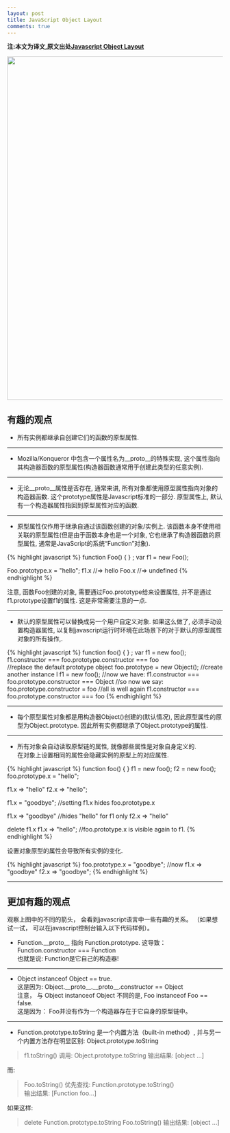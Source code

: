 ```yaml
---
layout: post
title: JavaScript Object Layout
comments: true
---
```


**注:本文为译文,原文出处[Javascript Object Layout](http://www.mollypages.org/misc/js.mp)**



<img style="-webkit-user-select: none; cursor: -webkit-zoom-in;" src="http://www.mollypages.org/misc/jsobj\_full.jpg" width="600" height="800"/>

## 有趣的观点

- 所有实例都继承自创建它们的函数的原型属性.

---

- Mozilla/Konqueror 中包含一个属性名为\_\_proto\_\_的特殊实现, 这个属性指向其构造器函数的原型属性(构造器函数通常用于创建此类型的任意实例).

---

- 无论\_\_proto\_\_属性是否存在, 通常来讲, 所有对象都使用原型属性指向对象的构造器函数. 这个prototype属性是Javascript标准的一部分. 原型属性上, 默认有一个构造器属性指回到原型属性对应的函数.

---

- 原型属性仅作用于继承自通过该函数创建的对象/实例上. 该函数本身不使用相关联的原型属性(但是由于函数本身也是一个对象, 它也继承了构造器函数的原型属性, 通常是JavaScript的系统“Function”对象).

{% highlight javascript %}
function Foo() { } ; 
var f1 = new Foo();

Foo.prototype.x = "hello";
f1.x   //=> hello
Foo.x //=> undefined
{% endhighlight %}

注意, 函数Foo创建的对象, 需要通过Foo.prototype给来设置属性, 并不是通过f1.prototype设置f1的属性. 这是非常需要注意的一点.

---

- 默认的原型属性可以替换成另一个用户自定义对象. 如果这么做了, 必须手动设置构造器属性, 以复制javascript运行时环境在此场景下的对于默认的原型属性对象的所有操作,.

{% highlight javascript %}
function foo() { } ; var f1 = new foo();
f1.constructor === foo.prototype.constructor === foo  
//replace the default prototype object
foo.prototype = new Object();
//create another instance l
f1 = new foo();
//now we have:
f1.constructor === foo.prototype.constructor === Object
//so now we say:
foo.prototype.constructor = foo
//all is well again
f1.constructor === foo.prototype.constructor === foo
{% endhighlight %}

---

- 每个原型属性对象都是用构造器Object()创建的(默认情况), 因此原型属性的原型为Object.prototype. 因此所有实例都继承了Object.prototype的属性.

---

- 所有对象会自动读取原型链的属性, 就像那些属性是对象自身定义的.<br/>
在对象上设置相同的属性会隐藏实例的原型上的对应属性.

{% highlight javascript %}
function foo() { } 
f1 = new foo();
f2 = new foo();
foo.prototype.x = "hello";

f1.x  => "hello"
f2.x  => "hello";

f1.x = "goodbye";   //setting f1.x hides foo.prototype.x

f1.x  => "goodbye"  //hides "hello" for f1 only
f2.x  => "hello"
  
delete f1.x
f1.x  => "hello";   //foo.prototype.x is visible again to f1.
{% endhighlight %}

设置对象原型的属性会导致所有实例的变化.

{% highlight javascript %}
foo.prototype.x = "goodbye";
//now
f1.x  => "goodbye"
f2.x  => "goodbye";
{% endhighlight %}

---

## 更加有趣的观点
观察上图中的不同的箭头， 会看到javascript语言中一些有趣的关系。 （如果想试一试， 可以在javascript控制台输入以下代码样例）。

- Function.\_\_proto\_\_ 指向 Function.prototype. 这导致：<br/>
Function.constructor === Function<br/>
也就是说: Function是它自己的构造器!

---

- Object instanceof Object == true.<br/>
这是因为: Object.\_\_proto\_\_.\_\_proto\_\_.constructor == Object<br/>
注意， 与 Object instanceof Object 不同的是, Foo instanceof Foo == false.<br/>
这是因为： Foo并没有作为一个构造器存在于它自身的原型链中。

---

- Function.prototype.toString 是一个内置方法（built-in method）, 并与另一个内置方法存在明显区别: Object.prototype.toString

> f1.toString() 调用:
> Object.prototype.toString
> 输出结果: [object ...]

而:

> Foo.toString() 优先查找:
> Function.prototype.toString()  
> 输出结果: [Function foo...]

如果这样:

> delete Function.prototype.toString
> Foo.toString()
> 输出结果: [object ...]